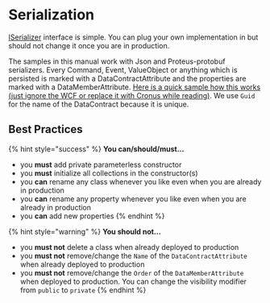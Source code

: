 # Serialization

 [ISerializer](https://github.com/Elders/Cronus/blob/master/src/Elders.Cronus/Serializer/ISerializer.cs#L5-L9) interface is simple. You can plug your own implementation in but should not change it once you are in production.

 The samples in this manual work with Json and Proteus-protobuf serializers. Every Command, Event, ValueObject or anything which is persisted is marked with a DataContractAttribute and the properties are marked with a DataMemberAttribute. [Here is a quick sample how this works \(just ignore the WCF or replace it with Cronus while reading\)](https://msdn.microsoft.com/en-us/library/bb943471%28v=vs.110%29.aspx?f=255&MSPPError=-2147217396). We use `Guid` for the name of the DataContract because it is unique.

## Best Practices

{% hint style="success" %}
**You can/should/must...**

* you **must** add private parameterless constructor
* you **must** initialize all collections in the constructor\(s\)
* you **can** rename any class whenever you like even when you are already in production
* you **can** rename any property whenever you like even when you are already in production
* you **can** add new properties
{% endhint %}

{% hint style="warning" %}
**You should not...**

* you **must not** delete a class when already deployed to production
* you **must not** remove/change the `Name` of the `DataContractAttribute` when already deployed to production
* you **must not** remove/change the `Order` of the `DataMemberAttribute` when deployed to production. You can change the visibility modifier from `public` to `private`
{% endhint %}

